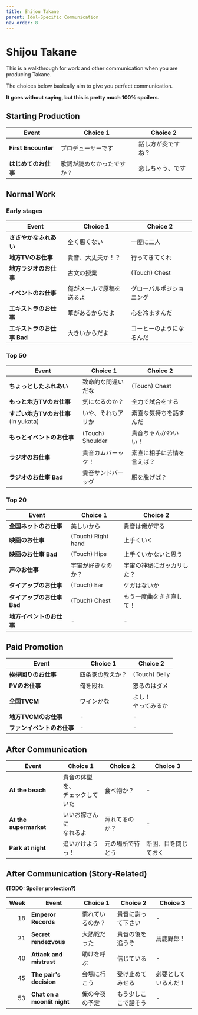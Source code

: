 ```yaml
---
title: Shijou Takane
parent: Idol-Specific Communication
nav_order: 8
---
```


# Shijou Takane

This is a walkthrough for work and other communication when you are producing Takane.

The choices below basically aim to give you perfect communication.

**It goes without saying, but this is pretty much 100% spoilers.**

## Starting Production

| Event | Choice 1 | Choice 2 |
|-------|----------|----------|
| **First Encounter** | プロデューサーです | 話し方が変ですね？ |
| **はじめてのお仕事** | 歌詞が読めなかったですか？ | 恋しちゃう、です |

## Normal Work

### Early stages

| Event | Choice 1 | Choice 2 |
|-------|----------|----------|
| **ささやかなふれあい** | 全く悪くない | 一度に二人 |
| **地方TVのお仕事** | 貴音、大丈夫か！？ | 行ってきてくれ |
| **地方ラジオのお仕事** | 古文の授業 | (Touch) Chest |
| **イベントのお仕事** | 俺がメールで原稿を送るよ | グローバルポジショニング |
| **エキストラのお仕事** | 華があるからだよ | 心を冷ますんだ |
| **エキストラのお仕事 Bad** | 大きいからだよ | コーヒーのようになるんだ |

### Top 50

| Event | Choice 1 | Choice 2 |
|-------|----------|----------|
| **ちょっとしたふれあい** | 致命的な間違いだな | (Touch) Chest |
| **もっと地方TVのお仕事** | 気になるのか？ | 全力で試合をする |
| **すごい地方TVのお仕事** (in yukata) | いや、それもアリか | 素直な気持ちを話すんだ |
| **もっとイベントのお仕事** | (Touch) Shoulder | 貴音ちゃんかわいい！ |
| **ラジオのお仕事** | 貴音カムバーック！ | 素直に相手に苦情を言えば？ |
| **ラジオのお仕事 Bad** | 貴音サンドバーッグ | 服を脱げば？ |

### Top 20

| Event | Choice 1 | Choice 2 |
|-------|----------|----------|
| **全国ネットのお仕事** | 美しいから | 貴音は俺が守る |
| **映画のお仕事** | (Touch) Right hand | 上手くいく |
| **映画のお仕事 Bad** | (Touch) Hips | 上手くいかないと思う |
| **声のお仕事** | 宇宙が好きなのか？ | 宇宙の神秘にガッカリした？ |
| **タイアップのお仕事** | (Touch) Ear | ケガはないか |
| **タイアップのお仕事 Bad** | (Touch) Chest | もう一度曲をきき直して！ |
| **地方イベントのお仕事** | - | - |

## Paid Promotion

| Event | Choice 1 | Choice 2 |
|-------|----------|----------|
| **挨拶回りのお仕事** | 四条家の教えか？ | (Touch) Belly |
| **PVのお仕事** | 俺を殴れ | 怒るのはダメ |
| **全国TVCM** | ワインかな | よし！<br>やってみるか |
| **地方TVCMのお仕事** | - | - |
| **ファンイベントのお仕事** | - | - |

## After Communication

| Event | Choice 1 | Choice 2 | Choice 3 |
|-------|----------|----------|----------|
| **At the beach** | 貴音の体型を、<br>チェックしていた | 食べ物か？ | - |
| **At the supermarket** | いいお嫁さんに<br>なれるよ | 照れてるのか？ | - |
| **Park at night** | 追いかけようっ！ | 元の場所で待とう | 断固、目を閉じておく |

## After Communication (Story-Related)

**(TODO: Spoiler protection?)**

| Week | Event | Choice 1 | Choice 2 | Choice 3 |
|-----:|-------|----------|----------|----------|
| 18 | **Emperor Records** | 慣れているのか？ | 貴音に謝って下さい | - |
| 21 | **Secret rendezvous** | 大熱戦だった | 貴音の後を追うぞ | 馬鹿野郎！ |
| 40 | **Attack and mistrust** | 助けを呼ぶ | 信じている | - |
| 45 | **The pair's decision** | 会場に行こう | 受け止めてみせる | 必要としているんだ！ |
| 53 | **Chat on a moonlit night** | 俺の今夜の予定 | もう少しここで話そう | - |
